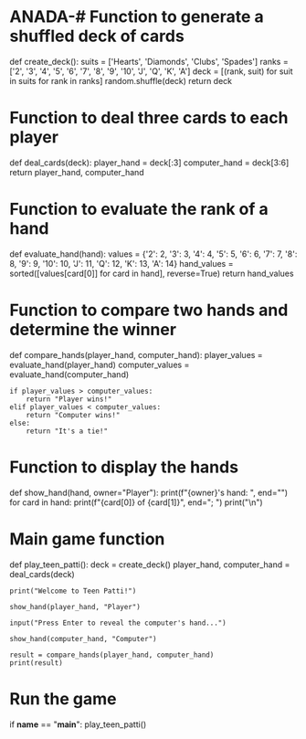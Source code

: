 # ANADA-# Function to generate a shuffled deck of cards
def create_deck():
    suits = ['Hearts', 'Diamonds', 'Clubs', 'Spades']
    ranks = ['2', '3', '4', '5', '6', '7', '8', '9', '10', 'J', 'Q', 'K', 'A']
    deck = [(rank, suit) for suit in suits for rank in ranks]
    random.shuffle(deck)
    return deck

# Function to deal three cards to each player
def deal_cards(deck):
    player_hand = deck[:3]
    computer_hand = deck[3:6]
    return player_hand, computer_hand

# Function to evaluate the rank of a hand
def evaluate_hand(hand):
    values = {'2': 2, '3': 3, '4': 4, '5': 5, '6': 6, '7': 7, '8': 8, '9': 9, '10': 10, 'J': 11, 'Q': 12, 'K': 13, 'A': 14}
    hand_values = sorted([values[card[0]] for card in hand], reverse=True)
    return hand_values

# Function to compare two hands and determine the winner
def compare_hands(player_hand, computer_hand):
    player_values = evaluate_hand(player_hand)
    computer_values = evaluate_hand(computer_hand)
    
    if player_values > computer_values:
        return "Player wins!"
    elif player_values < computer_values:
        return "Computer wins!"
    else:
        return "It's a tie!"

# Function to display the hands
def show_hand(hand, owner="Player"):
    print(f"{owner}'s hand: ", end="")
    for card in hand:
        print(f"{card[0]} of {card[1]}", end="; ")
    print("\n")

# Main game function
def play_teen_patti():
    deck = create_deck()
    player_hand, computer_hand = deal_cards(deck)
    
    print("Welcome to Teen Patti!")
    
    show_hand(player_hand, "Player")
    
    input("Press Enter to reveal the computer's hand...")
    
    show_hand(computer_hand, "Computer")
    
    result = compare_hands(player_hand, computer_hand)
    print(result)

# Run the game
if __name__ == "__main__":
    play_teen_patti()
